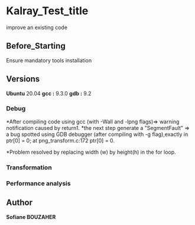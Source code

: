 # Kalray_Test_title

improve an existing code

## Before_Starting

Ensure mandatory tools installation

## Versions

**Ubuntu** 20.04
**gcc :**  9.3.0
**gdb :** 9.2


### Debug

*After compiling code using gcc (with -Wall and -lpng flags)=> warning notification caused by return1.
*the next step generate a "SegmentFault" => a bug spotted using GDB debugger (after compiling with -g flag),exactly in ptr[0]  = 0; at png_transform.c:172 ptr[0]  = 0.

*Problem resolved by replacing width (w) by height(h) in the for loop.


### Transformation



### Performance analysis




## Author

**Sofiane BOUZAHER** 








